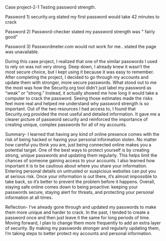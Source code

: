 Case project-2-1 Testing password strength.

Password 1) security.org stated my first password would take 42 minutes to crack

Password 2) Password-checker stated my password strength was " fairly good"

Password 3) Passwordmeter.com would not work for me.. stated the page was unavailable.

During this case project, I realized that one of the similar passwords I used to rely on was not very strong.
Deep down, I already knew it wasn’t the most secure choice, but I kept using it because it was easy to remember. 
After completing the project, I decided to go through my accounts and update them with stronger, more secure passwords. 
What stood out to me the most was how the Security.org tool didn’t just label my password as “weak” or “strong.” 
Instead, it actually showed me how long it would take a computer to crack the password. 
Seeing those estimates made the risks feel more real and helped me understand why password strength is so important. 
Out of the two resources I had access to, I found that Security.org provided the most useful and detailed information. 
It gave me a clearer picture of password security and reinforced the importance of creating unique, complex passwords for all of my accounts.

Summary- I learned that having any kind of online presence comes with the risk of being hacked or having your personal information stolen. 
No matter how careful you think you are, just being connected online makes you a potential target. 
One of the best ways to protect yourself is by creating strong, unique passwords and updating them regularly. 
This helps limit the chances of someone gaining access to your accounts. I also learned how important it is to be cautious about where you share your information. 
Entering personal details on untrusted or suspicious websites can put you at serious risk. 
Once your information is out there, it’s almost impossible to take back, so it’s better to prevent the problem before it happens. 
Overall, staying safe online comes down to being proactive: keeping your passwords secure, staying alert for threats, and protecting your personal information at all times.

Reflection- I’ve already gone through and updated my passwords to make them more unique and harder to crack. 
In the past, I tended to create a password once and then just leave it the same for long periods of time. 
Moving forward, I plan to change them more frequently to add an extra layer of security. By making my passwords stronger and regularly updating them, 
I’m taking steps to better protect my accounts and personal information.
